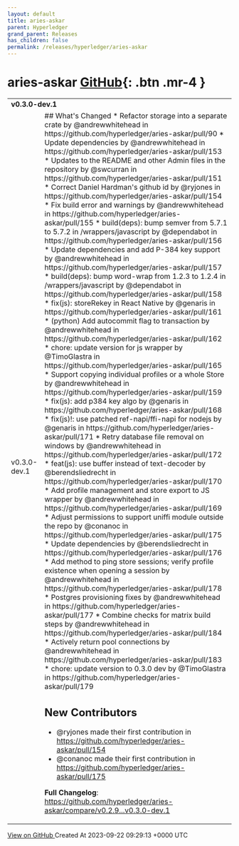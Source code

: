 ```yaml
---
layout: default
title: aries-askar
parent: Hyperledger
grand_parent: Releases
has_children: false
permalink: /releases/hyperledger/aries-askar
---
```


# aries-askar <span class="fs-3 right-align">[GitHub](https://github.com/hyperledger/aries-askar){: .btn .mr-4 }</span>


<div>
    <table>
        <tr>
            <td colspan="2">
                <b>
                    v0.3.0-dev.1
                </b>
            </td>
        </tr>
        <tr>
            <td>
                <span class="chip">
                    v0.3.0-dev.1
                </span>
            </td>
            <td>
                ## What's Changed
* Refactor storage into a separate crate by @andrewwhitehead in https://github.com/hyperledger/aries-askar/pull/90
* Update dependencies by @andrewwhitehead in https://github.com/hyperledger/aries-askar/pull/153
* Updates to the README and other Admin files in the repository by @swcurran in https://github.com/hyperledger/aries-askar/pull/151
* Correct Daniel Hardman's github id by @ryjones in https://github.com/hyperledger/aries-askar/pull/154
* Fix build error and warnings by @andrewwhitehead in https://github.com/hyperledger/aries-askar/pull/155
* build(deps): bump semver from 5.7.1 to 5.7.2 in /wrappers/javascript by @dependabot in https://github.com/hyperledger/aries-askar/pull/156
* Update dependencies and add P-384 key support by @andrewwhitehead in https://github.com/hyperledger/aries-askar/pull/157
* build(deps): bump word-wrap from 1.2.3 to 1.2.4 in /wrappers/javascript by @dependabot in https://github.com/hyperledger/aries-askar/pull/158
* fix(js): storeRekey in React Native by @genaris in https://github.com/hyperledger/aries-askar/pull/161
* (python) Add autocommit flag to transaction by @andrewwhitehead in https://github.com/hyperledger/aries-askar/pull/162
* chore: update version for js wrapper by @TimoGlastra in https://github.com/hyperledger/aries-askar/pull/165
* Support copying individual profiles or a whole Store by @andrewwhitehead in https://github.com/hyperledger/aries-askar/pull/159
* fix(js): add p384 key algo by @genaris in https://github.com/hyperledger/aries-askar/pull/168
* fix(js)!: use patched ref-napi/ffi-napi for nodejs by @genaris in https://github.com/hyperledger/aries-askar/pull/171
* Retry database file removal on windows by @andrewwhitehead in https://github.com/hyperledger/aries-askar/pull/172
* feat(js): use buffer instead of text-decoder by @berendsliedrecht in https://github.com/hyperledger/aries-askar/pull/170
* Add profile management and store export to JS wrapper by @andrewwhitehead in https://github.com/hyperledger/aries-askar/pull/169
* Adjust permissions to support uniffi module outside the repo by @conanoc in https://github.com/hyperledger/aries-askar/pull/175
* Update dependencies by @berendsliedrecht in https://github.com/hyperledger/aries-askar/pull/176
* Add method to ping store sessions; verify profile existence when opening a session by @andrewwhitehead in https://github.com/hyperledger/aries-askar/pull/178
* Postgres provisioning fixes by @andrewwhitehead in https://github.com/hyperledger/aries-askar/pull/177
* Combine checks for matrix build steps by @andrewwhitehead in https://github.com/hyperledger/aries-askar/pull/184
* Actively return pool connections by @andrewwhitehead in https://github.com/hyperledger/aries-askar/pull/183
* chore: update version to 0.3.0 dev by @TimoGlastra in https://github.com/hyperledger/aries-askar/pull/179

## New Contributors
* @ryjones made their first contribution in https://github.com/hyperledger/aries-askar/pull/154
* @conanoc made their first contribution in https://github.com/hyperledger/aries-askar/pull/175

**Full Changelog**: https://github.com/hyperledger/aries-askar/compare/v0.2.9...v0.3.0-dev.1
            </td>
        </tr>
    </table>
    <a href="https://github.com/hyperledger/aries-askar/releases/tag/v0.3.0-dev.1" class=".btn">
        View on GitHub
    </a>
    <span class="right-align">
        Created At 2023-09-22 09:29:13 +0000 UTC
    </span>
</div>

